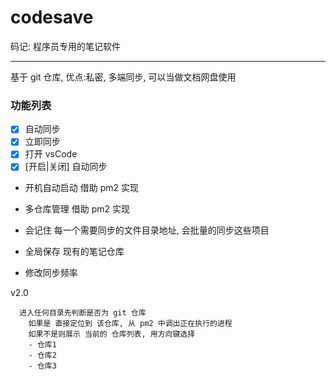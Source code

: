 # codesave

码记: 程序员专用的笔记软件

---

基于 git 仓库, 优点:私密, 多端同步, 可以当做文档网盘使用

### 功能列表

- [x] 自动同步
- [x] 立即同步
- [x] 打开 vsCode
- [x] [开启|关闭] 自动同步
- 开机自动启动
  借助 pm2 实现

- 多仓库管理
  借助 pm2 实现
- 会记住 每一个需要同步的文件目录地址, 会批量的同步这些项目
- 全局保存 现有的笔记仓库

- 修改同步频率

v2.0

```
  进入任何目录先判断是否为 git 仓库
    如果是 直接定位到 该仓库, 从 pm2 中调出正在执行的进程
    如果不是则展示 当前的 仓库列表, 用方向键选择
    - 仓库1
    - 仓库2
    - 仓库3
```

